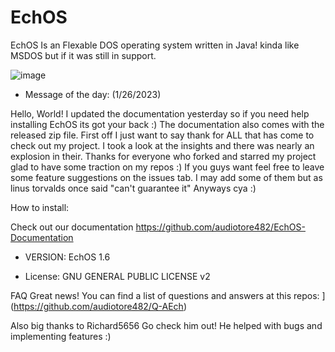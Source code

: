 # EchOS
EchOS Is an Flexable DOS operating system written in Java!
kinda like MSDOS but if it was still in support.

![image](https://user-images.githubusercontent.com/95601200/182506219-8fd30d30-9055-4be2-85a0-c74c35034082.png)


- Message of the day: (1/26/2023)

Hello, World! I updated the documentation yesterday so if you need
help installing EchOS its got your back :) The documentation also comes
with the released zip file. First off I just want to say thank for ALL
that has come to check out my project. I took a look at the insights
and there was nearly an explosion in their. Thanks for everyone 
who forked and starred my project glad to have some traction on
my repos :) If you guys want feel free to leave some feature suggestions
on the issues tab. I may add some of them but as linus torvalds once said
"can't guarantee it" Anyways cya :)

How to install:

Check out our documentation https://github.com/audiotore482/EchOS-Documentation



- VERSION:
EchOS 1.6

- License:
GNU GENERAL PUBLIC LICENSE v2

FAQ
Great news! You can find a list of questions and answers at this repos:
[](https://github.com/audiotore482/Q-AEch)](https://github.com/audiotore482/Q-AEch)


Also big thanks to Richard5656 Go check him out!
He helped with bugs and implementing features :)
